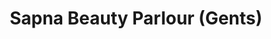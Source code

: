 ---
title: "Sapna Beauty Parlour (Gents)"
url: /karachi/sapna-beauty-parlour-gents/
shop: hairdresser
---